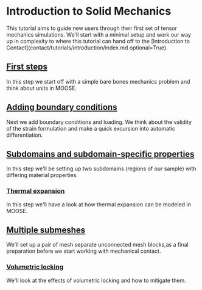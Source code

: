# Introduction to Solid Mechanics

This tutorial aims to guide new users through their first set of tensor
mechanics simulations. We'll start with a minimal setup and work our way up in
complexity to where this tutorial can hand off to the
[Introduction to Contact](contact/tutorials/introduction/index.md optional=True).

## [First steps](solid_mechanics/tutorials/introduction/step01.md)

In this step we start off with a simple bare bones mechanics problem and think about
units in MOOSE.

## [Adding boundary conditions](solid_mechanics/tutorials/introduction/step02.md)

Next we add boundary conditions and loading. We think about the validity of the
strain formulation and make a quick excursion into automatic differentiation.

## [Subdomains and subdomain-specific properties](solid_mechanics/tutorials/introduction/step03.md)

In this step we'll be setting up two subdomains (regions of our sample) with
differing material properties.

### [Thermal expansion](solid_mechanics/tutorials/introduction/step03a.md)

In this step we'll have a look at how thermal expansion can be modeled in MOOSE.

## [Multiple submeshes](solid_mechanics/tutorials/introduction/step04.md)

We'll set up a pair of mesh separate unconnected mesh blocks,as a final
preparation before we start working with mechanical contact.

### [Volumetric locking](solid_mechanics/tutorials/introduction/step04a.md)

We'll look at the effects of volumetric locking and how to mitigate them.
